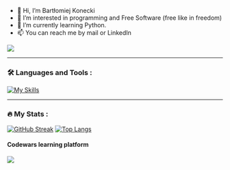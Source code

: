 - 👋 Hi, I’m Bartłomiej Konecki
- 👀 I’m interested in programming and Free Software (free like in freedom)
- 🌱 I’m currently learning Python.
- 📫 You can reach me by mail or LinkedIn

<div>
  <a href="https://pl.linkedin.com/in/bart%C5%82omiej-konecki-39b002171">
    <img src=https://img.shields.io/badge/LinkedIn-blue?logo=linkedin&logoColor=white&style=for-the-badge>
  </a>
</div>

---

### :hammer_and_wrench: Languages and Tools :
[![My Skills](https://skillicons.dev/icons?i=python,java,github,linux,vim)](https://skillicons.dev)

---
### :fire: My Stats :
[![GitHub Streak](https://streak-stats.demolab.com/?user=IQ8QI&theme=dark)](https://git.io/streak-stats)
[![Top Langs](https://github-readme-stats.vercel.app/api/top-langs/?username=IQ8QI&theme=dark)](https://github.com/anuraghazra/github-readme-stats)
<div>
  <h4>Codewars learning platform</h4><img src="https://www.codewars.com/users/IQ8QI/badges/large"/>
</div>


<!---
IQ8QI/IQ8QI is a ✨ special ✨ repository because its `README.md` (this file) appears on your GitHub profile.
You can click the Preview link to take a look at your changes.
--->
